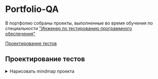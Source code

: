 # Portfolio-QA

В портфолио собраны проекты, выполненные во время обучения по специальности ["Инженер по тестированию программного обеспечения"](https://software-testing.ru/edu/3-online/331-qa-engineer#%D1%83%D1%81%D0%BB%D0%BE%D0%B2%D0%B8%D1%8F)

[Проектирование тестов](#test-design)<br>






## <a name="test-design" />Проектирование тестов

<details>
<summary>Нарисовать mindmap проекта</summary>
Решение для проекта ![ДоДо Пицца](https://dodopizza.ru/)
[Mindmap в большом разрешении](https://i.ibb.co/cK07nWTw/1.png)


</details>

